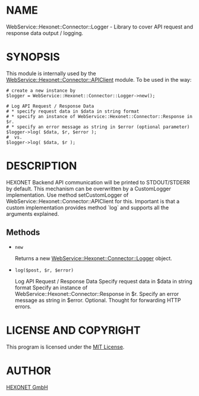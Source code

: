 # NAME

WebService::Hexonet::Connector::Logger - Library to cover API request and response data output / logging.

# SYNOPSIS

This module is internally used by the [WebService::Hexonet::Connector::APIClient](https://metacpan.org/pod/WebService%3A%3AHexonet%3A%3AConnector%3A%3AAPIClient) module.
To be used in the way:

    # create a new instance by
    $logger = WebService::Hexonet::Connector::Logger->new();

    # Log API Request / Response Data
    # * specify request data in $data in string format
    # * specify an instance of WebService::Hexonet::Connector::Response in $r.    
    # * specify an error message as string in $error (optional parameter)
    $logger->log( $data, $r, $error );
    #  vs.
    $logger->log( $data, $r );    

# DESCRIPTION

HEXONET Backend API communication will be printed to STDOUT/STDERR by default.
This mechanism can be overwritten by a CustomLogger implementation.
Use method setCustomLogger of WebService::Hexonet::Connector::APIClient for this.
Important is that a custom implementation provides method \`log\` and supports all the arguments explained.

## Methods

- `new`

    Returns a new [WebService::Hexonet::Connector::Logger](https://metacpan.org/pod/WebService%3A%3AHexonet%3A%3AConnector%3A%3ALogger) object.

- `log($post, $r, $error)`

    Log API Request / Response Data
    Specify request data in $data in string format
    Specify an instance of WebService::Hexonet::Connector::Response in $r.
    Specify an error message as string in $error. Optional. Thought for forwarding HTTP errors.

# LICENSE AND COPYRIGHT

This program is licensed under the [MIT License](https://raw.githubusercontent.com/hexonet/perl-sdk/master/LICENSE).

# AUTHOR

[HEXONET GmbH](https://www.hexonet.net)
